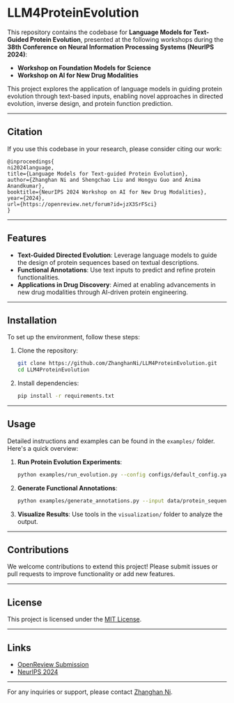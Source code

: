 # LLM4ProteinEvolution

This repository contains the codebase for **Language Models for Text-Guided Protein Evolution**, presented at the following workshops during the **38th Conference on Neural Information Processing Systems (NeurIPS 2024)**:

- **Workshop on Foundation Models for Science**
- **Workshop on AI for New Drug Modalities**

This project explores the application of language models in guiding protein evolution through text-based inputs, enabling novel approaches in directed evolution, inverse design, and protein function prediction.

---

## Citation
If you use this codebase in your research, please consider citing our work:

```
@inproceedings{
ni2024language,
title={Language Models for Text-guided Protein Evolution},
author={Zhanghan Ni and Shengchao Liu and Hongyu Guo and Anima Anandkumar},
booktitle={NeurIPS 2024 Workshop on AI for New Drug Modalities},
year={2024},
url={https://openreview.net/forum?id=jzX3SrFSci}
}
```

---

## Features
- **Text-Guided Directed Evolution**: Leverage language models to guide the design of protein sequences based on textual descriptions.
- **Functional Annotations**: Use text inputs to predict and refine protein functionalities.
- **Applications in Drug Discovery**: Aimed at enabling advancements in new drug modalities through AI-driven protein engineering.

---

## Installation
To set up the environment, follow these steps:

1. Clone the repository:
   ```bash
   git clone https://github.com/ZhanghanNi/LLM4ProteinEvolution.git
   cd LLM4ProteinEvolution
   ```

2. Install dependencies:
   ```bash
   pip install -r requirements.txt
   ```

---

## Usage
Detailed instructions and examples can be found in the `examples/` folder. Here's a quick overview:

1. **Run Protein Evolution Experiments**:
   ```bash
   python examples/run_evolution.py --config configs/default_config.yaml
   ```

2. **Generate Functional Annotations**:
   ```bash
   python examples/generate_annotations.py --input data/protein_sequences.fasta
   ```

3. **Visualize Results**:
   Use tools in the `visualization/` folder to analyze the output.

---

## Contributions
We welcome contributions to extend this project! Please submit issues or pull requests to improve functionality or add new features.

---

## License
This project is licensed under the [MIT License](LICENSE).

---

## Links
- [OpenReview Submission](https://openreview.net/forum?id=jzX3SrFSci)
- [NeurIPS 2024](https://neurips.cc/Conferences/2024)

---

For any inquiries or support, please contact [Zhanghan Ni](mailto:zhanghan.ni@example.com).
